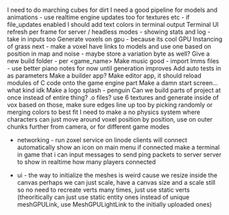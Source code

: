 I need to do marching cubes for dirt
I need a good pipeline for models and animations - use realtime engine updates too for textures etc - if file_updates enabled
I should add text colors in terminal output
Terminal UI refresh per frame for server / headless modes - showing stats and log - take in inputs too
Generate voxels on gpu - because its cool
GPU Instancing of grass next - make a voxel have links to models and use one based on position in map and noise - maybe store a variation byte as well?
Give a new build folder - per <game_name>_<OS>_<architecture>
Make music good - import lmms files - use better piano notes for now until generation improves
Add auto tests in as parameters
Make a builder app?
Make editor app, it should reload modules of C code onto the game engine part
Make a damn start screen... what kind idk
Make a logo splash - penguin
Can we build parts of project at once instead of entire thing? .o files?
use 6 textures and generate inside of vox based on those, make sure edges line up too by picking randomly or merging colors to best fit
I need to make a no physics system where characters can just move around voxel position by position, use on outer chunks further from camera, or for different game modes

- networking -
run zoxel service on linode
clients will connect automatically
show an icon on main menu if connected
make a terminal in game that i can input messages to
send ping packets to server
server to show in realtime how many players connected

- ui -
the way to initialize the meshes is weird
cause we resize inside the canvas
perhaps we can just scale, have a canvas size and a scale still
so no need to recreate verts many times, just use static verts (theoritically can just use static entity ones instead of unique meshGPULink, use MeshGPULightLink to the initially uploaded ones)
